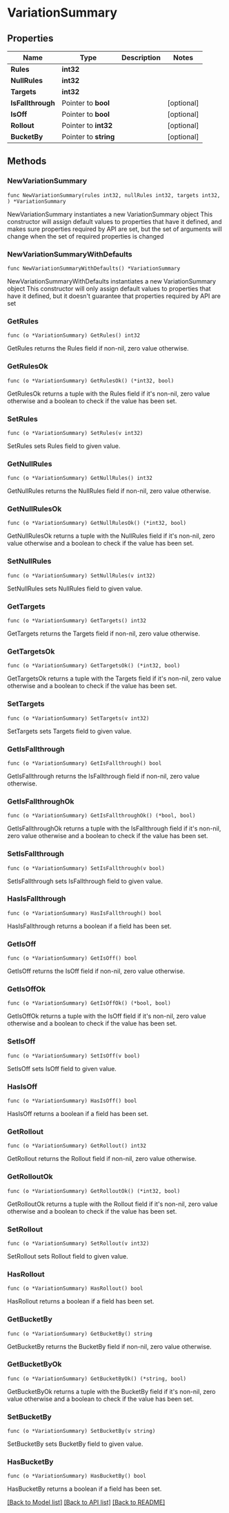 # VariationSummary

## Properties

Name | Type | Description | Notes
------------ | ------------- | ------------- | -------------
**Rules** | **int32** |  | 
**NullRules** | **int32** |  | 
**Targets** | **int32** |  | 
**IsFallthrough** | Pointer to **bool** |  | [optional] 
**IsOff** | Pointer to **bool** |  | [optional] 
**Rollout** | Pointer to **int32** |  | [optional] 
**BucketBy** | Pointer to **string** |  | [optional] 

## Methods

### NewVariationSummary

`func NewVariationSummary(rules int32, nullRules int32, targets int32, ) *VariationSummary`

NewVariationSummary instantiates a new VariationSummary object
This constructor will assign default values to properties that have it defined,
and makes sure properties required by API are set, but the set of arguments
will change when the set of required properties is changed

### NewVariationSummaryWithDefaults

`func NewVariationSummaryWithDefaults() *VariationSummary`

NewVariationSummaryWithDefaults instantiates a new VariationSummary object
This constructor will only assign default values to properties that have it defined,
but it doesn't guarantee that properties required by API are set

### GetRules

`func (o *VariationSummary) GetRules() int32`

GetRules returns the Rules field if non-nil, zero value otherwise.

### GetRulesOk

`func (o *VariationSummary) GetRulesOk() (*int32, bool)`

GetRulesOk returns a tuple with the Rules field if it's non-nil, zero value otherwise
and a boolean to check if the value has been set.

### SetRules

`func (o *VariationSummary) SetRules(v int32)`

SetRules sets Rules field to given value.


### GetNullRules

`func (o *VariationSummary) GetNullRules() int32`

GetNullRules returns the NullRules field if non-nil, zero value otherwise.

### GetNullRulesOk

`func (o *VariationSummary) GetNullRulesOk() (*int32, bool)`

GetNullRulesOk returns a tuple with the NullRules field if it's non-nil, zero value otherwise
and a boolean to check if the value has been set.

### SetNullRules

`func (o *VariationSummary) SetNullRules(v int32)`

SetNullRules sets NullRules field to given value.


### GetTargets

`func (o *VariationSummary) GetTargets() int32`

GetTargets returns the Targets field if non-nil, zero value otherwise.

### GetTargetsOk

`func (o *VariationSummary) GetTargetsOk() (*int32, bool)`

GetTargetsOk returns a tuple with the Targets field if it's non-nil, zero value otherwise
and a boolean to check if the value has been set.

### SetTargets

`func (o *VariationSummary) SetTargets(v int32)`

SetTargets sets Targets field to given value.


### GetIsFallthrough

`func (o *VariationSummary) GetIsFallthrough() bool`

GetIsFallthrough returns the IsFallthrough field if non-nil, zero value otherwise.

### GetIsFallthroughOk

`func (o *VariationSummary) GetIsFallthroughOk() (*bool, bool)`

GetIsFallthroughOk returns a tuple with the IsFallthrough field if it's non-nil, zero value otherwise
and a boolean to check if the value has been set.

### SetIsFallthrough

`func (o *VariationSummary) SetIsFallthrough(v bool)`

SetIsFallthrough sets IsFallthrough field to given value.

### HasIsFallthrough

`func (o *VariationSummary) HasIsFallthrough() bool`

HasIsFallthrough returns a boolean if a field has been set.

### GetIsOff

`func (o *VariationSummary) GetIsOff() bool`

GetIsOff returns the IsOff field if non-nil, zero value otherwise.

### GetIsOffOk

`func (o *VariationSummary) GetIsOffOk() (*bool, bool)`

GetIsOffOk returns a tuple with the IsOff field if it's non-nil, zero value otherwise
and a boolean to check if the value has been set.

### SetIsOff

`func (o *VariationSummary) SetIsOff(v bool)`

SetIsOff sets IsOff field to given value.

### HasIsOff

`func (o *VariationSummary) HasIsOff() bool`

HasIsOff returns a boolean if a field has been set.

### GetRollout

`func (o *VariationSummary) GetRollout() int32`

GetRollout returns the Rollout field if non-nil, zero value otherwise.

### GetRolloutOk

`func (o *VariationSummary) GetRolloutOk() (*int32, bool)`

GetRolloutOk returns a tuple with the Rollout field if it's non-nil, zero value otherwise
and a boolean to check if the value has been set.

### SetRollout

`func (o *VariationSummary) SetRollout(v int32)`

SetRollout sets Rollout field to given value.

### HasRollout

`func (o *VariationSummary) HasRollout() bool`

HasRollout returns a boolean if a field has been set.

### GetBucketBy

`func (o *VariationSummary) GetBucketBy() string`

GetBucketBy returns the BucketBy field if non-nil, zero value otherwise.

### GetBucketByOk

`func (o *VariationSummary) GetBucketByOk() (*string, bool)`

GetBucketByOk returns a tuple with the BucketBy field if it's non-nil, zero value otherwise
and a boolean to check if the value has been set.

### SetBucketBy

`func (o *VariationSummary) SetBucketBy(v string)`

SetBucketBy sets BucketBy field to given value.

### HasBucketBy

`func (o *VariationSummary) HasBucketBy() bool`

HasBucketBy returns a boolean if a field has been set.


[[Back to Model list]](../README.md#documentation-for-models) [[Back to API list]](../README.md#documentation-for-api-endpoints) [[Back to README]](../README.md)


